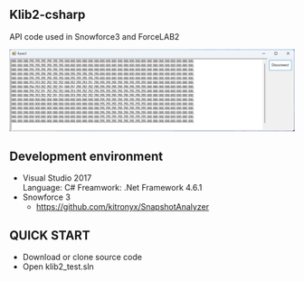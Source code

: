 ## Klib2-csharp
API code used in Snowforce3 and ForceLAB2

![Original](img/Klib2_csharp_Demo.png)

## Development environment
* Visual Studio 2017  
    Language: C#
    Freamwork: .Net Framework 4.6.1
* Snowforce 3
   * https://github.com/kitronyx/SnapshotAnalyzer


## QUICK START
* Download or clone source code  
* Open klib2_test.sln  

